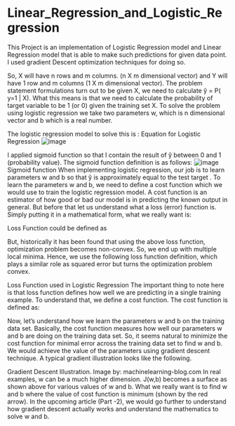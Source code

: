 # Linear_Regression_and_Logistic_Regression

This Project is an implementation of Logistic Regression model and Linear Regression model that is able to make such predictions for given data point. I used gradient Descent optimization techniques for doing so.

So, X will have n rows and m columns. (n X m dimensional vector) and Y will have 1 row and m columns (1 X m dimensional vector).
The problem statement formulations turn out to be given X, we need to calculate ŷ = P( y=1 | X). What this means is that we need to calculate the probability of target variable to be 1 (or 0) given the training set X.
To solve the problem using logistic regression we take two parameters w, which is n dimensional vector and b which is a real number.

The logistic regression model to solve this is :
Equation for Logistic Regression
![image](https://miro.medium.com/max/520/1*xDjD0feFXCHkhgqMHYFvrg.png)

I applied sigmoid function so that I contain the result of ŷ between 0 and 1 (probability value). The sigmoid function definition is as follows:
![image](https://miro.medium.com/max/491/1*qJRi0QyZQAzcjRPI5zem-A.png)
Sigmoid function
When implementing logistic regression, our job is to learn parameters w and b so that ŷ is approximately equal to the test target . To learn the parameters w and b, we need to define a cost function which we would use to train the logistic regression model. A cost function is an estimator of how good or bad our model is in predicting the known output in general. But before that let us understand what a loss (error) function is. Simply putting it in a mathematical form, what we really want is:

Loss Function could be defined as

But, historically it has been found that using the above loss function, optimization problem becomes non-convex. So, we end up with multiple local minima. Hence, we use the following loss function definition, which plays a similar role as squared error but turns the optimization problem convex.

Loss Function used in Logistic Regression
The important thing to note here is that loss function defines how well we are predicting in a single training example. To understand that, we define a cost function. The cost function is defined as:

Now, let’s understand how we learn the parameters w and b on the training data set. Basically, the cost function measures how well our parameters w and b are doing on the training data set. So, it seems natural to minimize the cost function for minimal error across the training data set to find w and b. We would achieve the value of the parameters using gradient descent technique.
A typical gradient illustration looks like the following.

Gradient Descent Illustration. Image by: machinelearning-blog.com
In real examples, w can be a much higher dimension. J(w,b) becomes a surface as shown above for various values of w and b. What we really want is to find w and b where the value of cost function is minimum (shown by the red arrow).
In the upcoming article (Part -2), we would go further to understand how gradient descent actually works and understand the mathematics to solve w and b.
